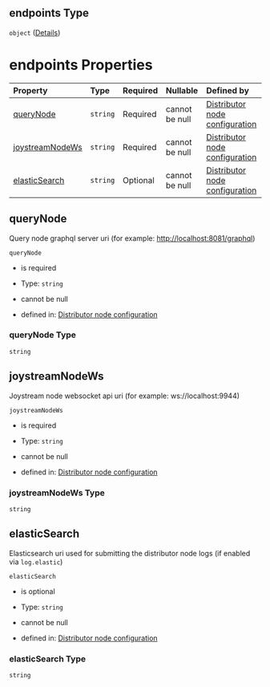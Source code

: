 ## endpoints Type

`object` ([Details](definition-properties-endpoints.md))

# endpoints Properties

| Property                            | Type     | Required | Nullable       | Defined by                                                                                                                                                   |
| :---------------------------------- | :------- | :------- | :------------- | :----------------------------------------------------------------------------------------------------------------------------------------------------------- |
| [queryNode](#querynode)             | `string` | Required | cannot be null | [Distributor node configuration](definition-properties-endpoints-properties-querynode.md "undefined#/properties/endpoints/properties/queryNode")             |
| [joystreamNodeWs](#joystreamnodews) | `string` | Required | cannot be null | [Distributor node configuration](definition-properties-endpoints-properties-joystreamnodews.md "undefined#/properties/endpoints/properties/joystreamNodeWs") |
| [elasticSearch](#elasticsearch)     | `string` | Optional | cannot be null | [Distributor node configuration](definition-properties-endpoints-properties-elasticsearch.md "undefined#/properties/endpoints/properties/elasticSearch")     |

## queryNode

Query node graphql server uri (for example: <http://localhost:8081/graphql>)

`queryNode`

*   is required

*   Type: `string`

*   cannot be null

*   defined in: [Distributor node configuration](definition-properties-endpoints-properties-querynode.md "undefined#/properties/endpoints/properties/queryNode")

### queryNode Type

`string`

## joystreamNodeWs

Joystream node websocket api uri (for example: ws\://localhost:9944)

`joystreamNodeWs`

*   is required

*   Type: `string`

*   cannot be null

*   defined in: [Distributor node configuration](definition-properties-endpoints-properties-joystreamnodews.md "undefined#/properties/endpoints/properties/joystreamNodeWs")

### joystreamNodeWs Type

`string`

## elasticSearch

Elasticsearch uri used for submitting the distributor node logs (if enabled via `log.elastic`)

`elasticSearch`

*   is optional

*   Type: `string`

*   cannot be null

*   defined in: [Distributor node configuration](definition-properties-endpoints-properties-elasticsearch.md "undefined#/properties/endpoints/properties/elasticSearch")

### elasticSearch Type

`string`

